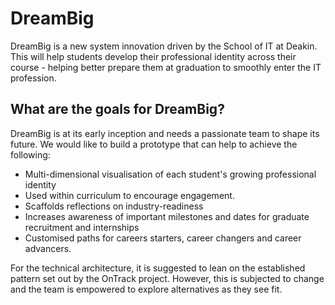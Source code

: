 # DreamBig

DreamBig is a new system innovation driven by the School of IT at Deakin. This
will help students develop their professional identity across their course -
helping better prepare them at graduation to smoothly enter the IT profession.​

## What are the goals for DreamBig?

DreamBig is at its early inception and needs a passionate team to shape its
future. We would like to build a prototype that can help to achieve the
following:

- Multi-dimensional visualisation of each student's growing professional
  identity
- Used within curriculum to encourage engagement.
- Scaffolds reflections on industry-readiness
- Increases awareness of important milestones and dates for graduate recruitment
  and internships
- Customised paths for careers starters, career changers and career advancers.

For the technical architecture, it is suggested to lean on the established
pattern set out by the OnTrack project. However, this is subjected to change and
the team is empowered to explore alternatives as they see fit.
